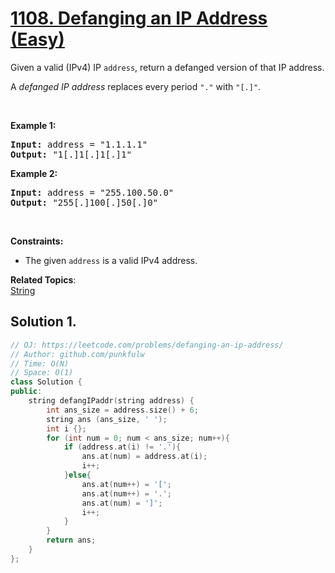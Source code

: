 # [1108. Defanging an IP Address (Easy)](https://leetcode.com/problems/defanging-an-ip-address/)

<p>Given a valid (IPv4) IP <code>address</code>, return a defanged version of that IP address.</p>

<p>A <em>defanged&nbsp;IP address</em>&nbsp;replaces every period <code>"."</code> with <code>"[.]"</code>.</p>

<p>&nbsp;</p>
<p><strong>Example 1:</strong></p>
<pre><strong>Input:</strong> address = "1.1.1.1"
<strong>Output:</strong> "1[.]1[.]1[.]1"
</pre><p><strong>Example 2:</strong></p>
<pre><strong>Input:</strong> address = "255.100.50.0"
<strong>Output:</strong> "255[.]100[.]50[.]0"
</pre>
<p>&nbsp;</p>
<p><strong>Constraints:</strong></p>

<ul>
	<li>The given <code>address</code> is a valid IPv4 address.</li>
</ul>

**Related Topics**:  
[String](https://leetcode.com/tag/string/)

## Solution 1.

```cpp
// OJ: https://leetcode.com/problems/defanging-an-ip-address/
// Author: github.com/punkfulw
// Time: O(N)
// Space: O(1)
class Solution {
public:
    string defangIPaddr(string address) {
        int ans_size = address.size() + 6;
        string ans (ans_size, ' ');
        int i {};
        for (int num = 0; num < ans_size; num++){
            if (address.at(i) != '.'){
                ans.at(num) = address.at(i);
                i++;
            }else{
                ans.at(num++) = '[';
                ans.at(num++) = '.';
                ans.at(num) = ']';
                i++;
            }
        }
        return ans;
    }
};
```
